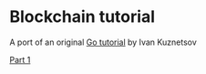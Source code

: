 # Blockchain tutorial

A port of an original [Go tutorial](https://jeiwan.cc/tags/blockchain/)
by Ivan Kuznetsov

[Part 1](./part-1)
